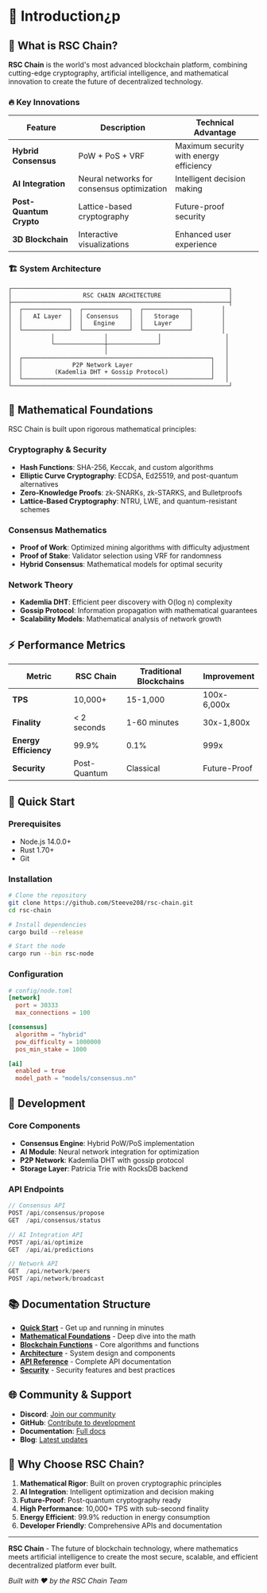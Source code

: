 # 🚀 Introduction¿p

## 🌟 What is RSC Chain?

**RSC Chain** is the world's most advanced blockchain platform, combining cutting-edge cryptography, artificial intelligence, and mathematical innovation to create the future of decentralized technology.

### 🔥 **Key Innovations**

| Feature                 | Description                                | Technical Advantage                     |
| ----------------------- | ------------------------------------------ | --------------------------------------- |
| **Hybrid Consensus**    | PoW + PoS + VRF                            | Maximum security with energy efficiency |
| **AI Integration**      | Neural networks for consensus optimization | Intelligent decision making             |
| **Post-Quantum Crypto** | Lattice-based cryptography                 | Future-proof security                   |
| **3D Blockchain**       | Interactive visualizations                 | Enhanced user experience                |

### 🏗️ **System Architecture**

```
┌─────────────────────────────────────────────────────────────┐
│                    RSC CHAIN ARCHITECTURE                   │
├─────────────────────────────────────────────────────────────┤
│  ┌─────────────┐  ┌─────────────┐  ┌─────────────┐        │
│  │   AI Layer  │  │ Consensus   │  │   Storage   │        │
│  │             │  │   Engine    │  │   Layer     │        │
│  └─────────────┘  └─────────────┘  └─────────────┘        │
│           │              │              │                  │
│           └──────────────┼──────────────┘                  │
│                          │                                 │
│  ┌─────────────────────────────────────────────────────┐   │
│  │              P2P Network Layer                      │   │
│  │         (Kademlia DHT + Gossip Protocol)            │   │
│  └─────────────────────────────────────────────────────┘   │
└─────────────────────────────────────────────────────────────┘
```

## 🧮 **Mathematical Foundations**

RSC Chain is built upon rigorous mathematical principles:

### **Cryptography & Security**

* **Hash Functions**: SHA-256, Keccak, and custom algorithms
* **Elliptic Curve Cryptography**: ECDSA, Ed25519, and post-quantum alternatives
* **Zero-Knowledge Proofs**: zk-SNARKs, zk-STARKS, and Bulletproofs
* **Lattice-Based Cryptography**: NTRU, LWE, and quantum-resistant schemes

### **Consensus Mathematics**

* **Proof of Work**: Optimized mining algorithms with difficulty adjustment
* **Proof of Stake**: Validator selection using VRF for randomness
* **Hybrid Consensus**: Mathematical models for optimal security

### **Network Theory**

* **Kademlia DHT**: Efficient peer discovery with O(log n) complexity
* **Gossip Protocol**: Information propagation with mathematical guarantees
* **Scalability Models**: Mathematical analysis of network growth

## ⚡ **Performance Metrics**

| Metric                | RSC Chain    | Traditional Blockchains | Improvement  |
| --------------------- | ------------ | ----------------------- | ------------ |
| **TPS**               | 10,000+      | 15-1,000                | 100x-6,000x  |
| **Finality**          | < 2 seconds  | 1-60 minutes            | 30x-1,800x   |
| **Energy Efficiency** | 99.9%        | 0.1%                    | 999x         |
| **Security**          | Post-Quantum | Classical               | Future-Proof |

## 🚀 **Quick Start**

### **Prerequisites**

* Node.js 14.0.0+
* Rust 1.70+
* Git

### **Installation**

```bash
# Clone the repository
git clone https://github.com/Steeve208/rsc-chain.git
cd rsc-chain

# Install dependencies
cargo build --release

# Start the node
cargo run --bin rsc-node
```

### **Configuration**

```toml
# config/node.toml
[network]
  port = 30333
  max_connections = 100

[consensus]
  algorithm = "hybrid"
  pow_difficulty = 1000000
  pos_min_stake = 1000

[ai]
  enabled = true
  model_path = "models/consensus.nn"
```

## 🔧 **Development**

### **Core Components**

* **Consensus Engine**: Hybrid PoW/PoS implementation
* **AI Module**: Neural network integration for optimization
* **P2P Network**: Kademlia DHT with gossip protocol
* **Storage Layer**: Patricia Trie with RocksDB backend

### **API Endpoints**

```rust
// Consensus API
POST /api/consensus/propose
GET  /api/consensus/status

// AI Integration API
POST /api/ai/optimize
GET  /api/ai/predictions

// Network API
GET  /api/network/peers
POST /api/network/broadcast
```

## 📚 **Documentation Structure**

* [**Quick Start**](docs/quick-start.md) - Get up and running in minutes
* [**Mathematical Foundations**](docs/mathematical-foundations.md) - Deep dive into the math
* [**Blockchain Functions**](docs/blockchain-functions.md) - Core algorithms and functions
* [**Architecture**](docs/architecture.md) - System design and components
* [**API Reference**](docs/api.md) - Complete API documentation
* [**Security**](docs/security.md) - Security features and best practices

## 🌐 **Community & Support**

* **Discord**: [Join our community](https://discord.gg/rsc-chain)
* **GitHub**: [Contribute to development](https://github.com/Steeve208/rsc-chain)
* **Documentation**: [Full docs](https://docs.rsc-chain.com)
* **Blog**: [Latest updates](https://blog.rsc-chain.com)

## 🎯 **Why Choose RSC Chain?**

1. **Mathematical Rigor**: Built on proven cryptographic principles
2. **AI Integration**: Intelligent optimization and decision making
3. **Future-Proof**: Post-quantum cryptography ready
4. **High Performance**: 10,000+ TPS with sub-second finality
5. **Energy Efficient**: 99.9% reduction in energy consumption
6. **Developer Friendly**: Comprehensive APIs and documentation

***

**RSC Chain** - The future of blockchain technology, where mathematics meets artificial intelligence to create the most secure, scalable, and efficient decentralized platform ever built.

_Built with ❤️ by the RSC Chain Team_
